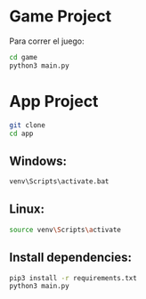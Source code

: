 # Game Project
Para correr el juego:
```sh
cd game
python3 main.py
```


# App Project
```sh
git clone 
cd app
```
## Windows:
```sh
venv\Scripts\activate.bat
```

## Linux:
```sh
source venv\Scripts\activate
```

## Install dependencies:
```sh
pip3 install -r requirements.txt
python3 main.py
```